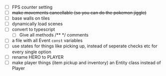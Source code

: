 - [ ] FPS counter setting
- [ ] ~~make movements cancellable (so you can do the pokemon jiggle)~~
- [ ] base walls on tiles
- [ ] dynamically load scenes
- [ ] convert to typescript
    - [ ] Give all methods /** */ comments
- [ ] a file with all Event `const` variables
- [ ] use states for things like picking up, instead of seperate checks etc for every single option
- [ ] rename HERO to PLAYER
- [ ] make player things (item pickup and inventory) an Entity class instead of Player